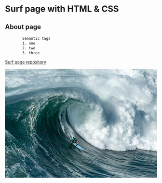 # Surf page with HTML & CSS

## About page

```
		Semantic tags
		1. one
		2. two
		3. three

```

[Surf page repository](vika988-cell.github.io/surf_page/)

![image](images/rev-3.jpg)